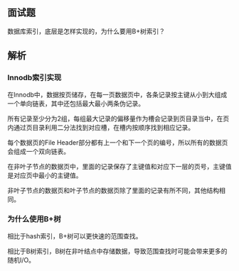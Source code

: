 ## 面试题

数据库索引，底层是怎样实现的，为什么要用B+树索引？

## 解析

### Innodb索引实现

在Innodb中，数据按页储存，在每一页数据页中，各条记录按主键从小到大组成一个单向链表，其中还包括最大最小两条伪记录。

所有记录至少分为2组，每组最大记录的偏移量作为槽会记录到页目录当中，在页内通过页目录利用二分法找到对应槽，在槽内按顺序找到相应记录。

每个数据页的File Header部分都有上一个和下一个页的编号，所以所有的数据页会组成一个双向链表。

在非叶子节点的数据页中，里面的记录保存了主键值和对应下一层的页号，主键值是对应页中最小的主键值。

非叶子节点的数据页和叶子节点的数据页除了里面的记录有所不同，其他结构相同。

### 为什么使用B+树

相比于hash索引，B+树可以更快速的范围查找。

相比于B树索引，B树在非叶结点中存储数据，导致范围查找时可能会带来更多的随机I/O。